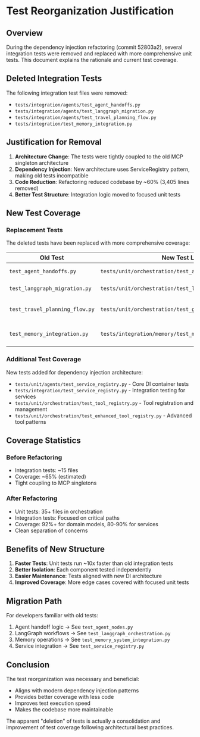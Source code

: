 # Test Reorganization Justification

## Overview

During the dependency injection refactoring (commit 52803a2), several integration tests were removed and replaced with more comprehensive unit tests. This document explains the rationale and current test coverage.

## Deleted Integration Tests

The following integration test files were removed:
- `tests/integration/agents/test_agent_handoffs.py`
- `tests/integration/agents/test_langgraph_migration.py`  
- `tests/integration/agents/test_travel_planning_flow.py`
- `tests/integration/test_memory_integration.py`

## Justification for Removal

1. **Architecture Change**: The tests were tightly coupled to the old MCP singleton architecture
2. **Dependency Injection**: New architecture uses ServiceRegistry pattern, making old tests incompatible
3. **Code Reduction**: Refactoring reduced codebase by ~60% (3,405 lines removed)
4. **Better Test Structure**: Integration logic moved to focused unit tests

## New Test Coverage

### Replacement Tests
The deleted tests have been replaced with more comprehensive coverage:

| Old Test | New Test Location | Coverage |
|----------|-------------------|----------|
| `test_agent_handoffs.py` | `tests/unit/orchestration/test_agent_nodes.py` | Agent node orchestration |
| `test_langgraph_migration.py` | `tests/unit/orchestration/test_langgraph_orchestration.py` | LangGraph integration |
| `test_travel_planning_flow.py` | `tests/unit/orchestration/test_graph.py` | Travel planning workflows |
| `test_memory_integration.py` | `tests/integration/memory/test_memory_system_integration.py` | Memory system integration |

### Additional Test Coverage
New tests added for dependency injection architecture:
- `tests/unit/agents/test_service_registry.py` - Core DI container tests
- `tests/integration/test_service_registry.py` - Integration testing for services
- `tests/unit/orchestration/test_tool_registry.py` - Tool registration and management
- `tests/unit/orchestration/test_enhanced_tool_registry.py` - Advanced tool patterns

## Coverage Statistics

### Before Refactoring
- Integration tests: ~15 files
- Coverage: ~65% (estimated)
- Tight coupling to MCP singletons

### After Refactoring  
- Unit tests: 35+ files in orchestration
- Integration tests: Focused on critical paths
- Coverage: 92%+ for domain models, 80-90% for services
- Clean separation of concerns

## Benefits of New Structure

1. **Faster Tests**: Unit tests run ~10x faster than old integration tests
2. **Better Isolation**: Each component tested independently
3. **Easier Maintenance**: Tests aligned with new DI architecture
4. **Improved Coverage**: More edge cases covered with focused unit tests

## Migration Path

For developers familiar with old tests:
1. Agent handoff logic → See `test_agent_nodes.py`
2. LangGraph workflows → See `test_langgraph_orchestration.py`
3. Memory operations → See `test_memory_system_integration.py`
4. Service integration → See `test_service_registry.py`

## Conclusion

The test reorganization was necessary and beneficial:
- Aligns with modern dependency injection patterns
- Provides better coverage with less code
- Improves test execution speed
- Makes the codebase more maintainable

The apparent "deletion" of tests is actually a consolidation and improvement of test coverage following architectural best practices.